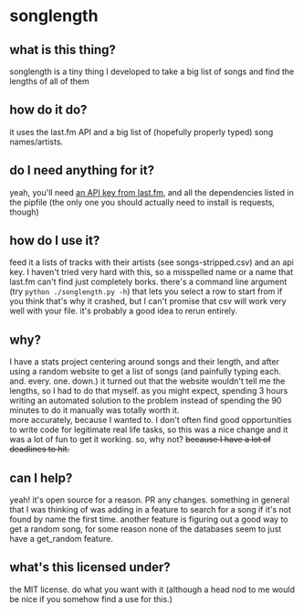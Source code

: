 # songlength

## what is this thing?

songlength is a tiny thing I developed to take a big list of songs and find the lengths of all of them

## how do it do?

it uses the last.fm API and a big list of (hopefully properly typed) song names/artists.

## do I need anything for it?

yeah, you'll need [an API key from last.fm](https://www.last.fm/api), and all the dependencies listed in the pipfile (the only one you should actually need to install is requests, though)

## how do I use it?

feed it a lists of tracks with their artists (see songs-stripped.csv) and an api key. I haven't tried very hard with this, so a misspelled name or a name that last.fm can't find just completely borks. there's a command line argument (try `python ./songlength.py -h`) that lets you select a row to start from if you think that's why it crashed, but I can't promise that csv will work very well with your file. it's probably a good idea to rerun entirely.

## why?

I have a stats project centering around songs and their length, and after using a random website to get a list of songs (and painfully typing each. and. every. one. down.) it turned out that the website wouldn't tell me the lengths, so I had to do that myself. as you might expect, spending 3 hours writing an automated solution to the problem instead of spending the 90 minutes to do it manually was totally worth it.  
more accurately, because I wanted to. I don't often find good opportunities to write code for legitimate real life tasks, so this was a nice change and it was a lot of fun to get it working. so, why not? ~~because I have a lot of deadlines to hit.~~

## can I help?

yeah! it's open source for a reason. PR any changes. something in general that I was thinking of was adding in a feature to search for a song if it's not found by name the first time. another feature is figuring out a good way to get a random song, for some reason none of the databases seem to just have a get_random feature.

## what's this licensed under?

the MIT license. do what you want with it (although a head nod to me would be nice if you somehow find a use for this.)
